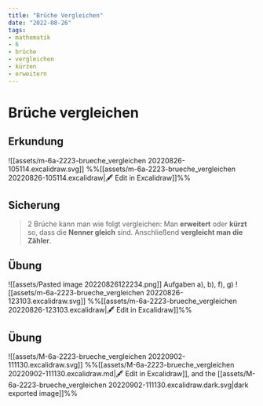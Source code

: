 ```yaml
---
title: "Brüche Vergleichen"
date: "2022-08-26"
tags: 
- mathematik
- 6
- brüche
- vergleichen
- kürzen
- erweitern
---
```


# Brüche vergleichen

## Erkundung
![[assets/m-6a-2223-brueche_vergleichen 20220826-105114.excalidraw.svg]]
%%[[assets/m-6a-2223-brueche_vergleichen 20220826-105114.excalidraw|🖋 Edit in Excalidraw]]%%

## Sicherung
> 2 Brüche kann man wie folgt vergleichen:
> Man **erweitert** oder **kürzt** so, dass die **Nenner gleich** sind. Anschließend **vergleicht man die Zähler**.
> 

## Übung
![[assets/Pasted image 20220826122234.png]]
Aufgaben a), b), f), g)
![[assets/m-6a-2223-brueche_vergleichen 20220826-123103.excalidraw.svg]]
%%[[assets/m-6a-2223-brueche_vergleichen 20220826-123103.excalidraw|🖋 Edit in Excalidraw]]%%

## Übung
![[assets/M-6a-2223-brueche_vergleichen 20220902-111130.excalidraw.svg]]
%%[[assets/M-6a-2223-brueche_vergleichen 20220902-111130.excalidraw.md|🖋 Edit in Excalidraw]], and the [[assets/M-6a-2223-brueche_vergleichen 20220902-111130.excalidraw.dark.svg|dark exported image]]%%